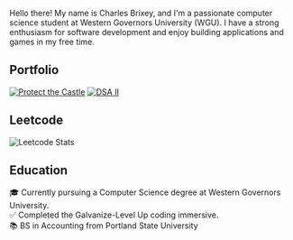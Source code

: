 Hello there! My name is Charles Brixey, and I'm a passionate computer science student at Western Governors University (WGU). I have a strong enthusiasm for software development and enjoy building applications and games in my free time.

## Portfolio
[![Protect the Castle](https://github.com/Brixsta/Brixsta/assets/25852805/795e0365-2197-4eb0-8b4c-6502d3cfacde)](https://github.com/Brixsta/Protect-the-Castle)
[![DSA II](https://github.com/user-attachments/assets/edf938de-3a48-495d-b3d3-a1fcbe15e6b8)](https://github.com/Brixsta/DSA-II)

## Leetcode
![Leetcode Stats](https://leetcard.jacoblin.cool/Brixsta)

## Education
🎓 Currently pursuing a Computer Science degree at Western Governors University.<br />
✅ Completed the Galvanize-Level Up coding immersive.<br />
📚 BS in Accounting from Portland State University
